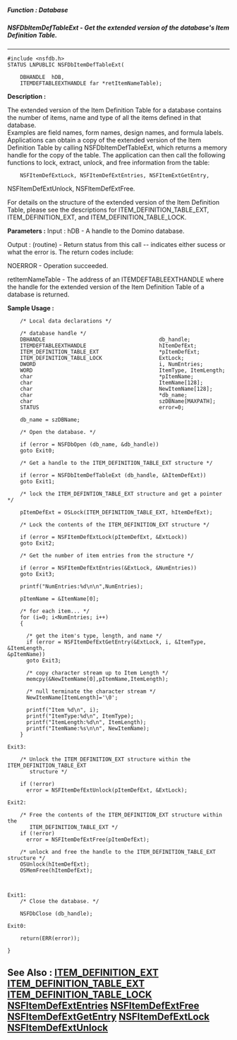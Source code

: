 ##### Function : Database
##### NSFDbItemDefTableExt - Get the extended version of the database's Item Definition Table.
---
```
#include <nsfdb.h>
STATUS LNPUBLIC NSFDbItemDefTableExt(

	DBHANDLE  hDB,
	ITEMDEFTABLEEXTHANDLE far *retItemNameTable);
```
**Description :**

The extended version of the Item Definition Table for a database contains the 
number of items, name and type of all the items defined in that database.  
Examples are field names, form names, design names, and formula labels.  
Applications can obtain a copy of the extended version of the Item Definition 
Table by calling NSFDbItemDefTableExt, which returns a memory handle for the 
copy of the table.  The application can then call the following functions to 
lock, extract, unlock, and free information from the table:

        NSFItemDefExtLock, NSFItemDefExtEntries, NSFItemExtGetEntry, 
NSFItemDefExtUnlock, NSFItemDefExtFree.

For details on the structure of the extended version of the Item Definition 
Table, please see the descriptions for ITEM_DEFINITION_TABLE_EXT,  
ITEM_DEFINITION_EXT, and ITEM_DEFINITION_TABLE_LOCK.


**Parameters :**
Input :
hDB  -  A handle to the Domino database.

Output :
(routine)  -  Return status from this call -- indicates either sucess or what the error is. The return codes include:

NOERROR - Operation succeeded.



retItemNameTable  -  The address of an ITEMDEFTABLEEXTHANDLE where the handle for the extended version of the Item Definition Table of a database is returned.


**Sample Usage :**
```
    /* Local data declarations */
    
    /* database handle */
    DBHANDLE                                    db_handle;
    ITEMDEFTABLEEXTHANDLE                       hItemDefExt;
    ITEM_DEFINITION_TABLE_EXT                   *pItemDefExt;
    ITEM_DEFINITION_TABLE_LOCK                  ExtLock;
    DWORD                                       i, NumEntries;
    WORD                                        ItemType, ItemLength;
    char                                        *pItemName;
    char                                        ItemName[128];
    char                                        NewItemName[128];
    char                                        *db_name;
    char                                        szDBName[MAXPATH];
    STATUS                                      error=0;
 
    db_name = szDBName;
    
    /* Open the database. */
    
    if (error = NSFDbOpen (db_name, &db_handle))
	goto Exit0;
    
    /* Get a handle to the ITEM_DEFINITION_TABLE_EXT structure */
    
    if (error = NSFDbItemDefTableExt (db_handle, &hItemDefExt))
	goto Exit1;

    /* lock the ITEM_DEFINTION_TABLE_EXT structure and get a pointer */

    pItemDefExt = OSLock(ITEM_DEFINITION_TABLE_EXT, hItemDefExt);

    /* Lock the contents of the ITEM_DEFINITION_EXT structure */
    
    if (error = NSFItemDefExtLock(pItemDefExt, &ExtLock))
	goto Exit2;

    /* Get the number of item entries from the structure */
    
    if (error = NSFItemDefExtEntries(&ExtLock, &NumEntries))
	goto Exit3;

    printf("NumEntries:%d\n\n",NumEntries);
    
    pItemName = &ItemName[0];

    /* for each item... */
    for (i=0; i<NumEntries; i++)
    {

      /* get the item's type, length, and name */
      if (error = NSFItemDefExtGetEntry(&ExtLock, i, &ItemType, &ItemLength, 
&pItemName))
	  goto Exit3;

      /* copy character stream up to Item Length */
      memcpy(&NewItemName[0],pItemName,ItemLength);
	  
      /* null terminate the character stream */
      NewItemName[ItemLength]='\0';
      
      printf("Item %d\n", i);
      printf("ItemType:%d\n", ItemType);
      printf("ItemLength:%d\n", ItemLength);
      printf("ItemName:%s\n\n", NewItemName);
    }

Exit3:

    /* Unlock the ITEM_DEFINITION_EXT structure within the 
ITEM_DEFINITION_TABLE_EXT
       structure */
    
    if (!error)
      error = NSFItemDefExtUnlock(pItemDefExt, &ExtLock);

Exit2:

    /* Free the contents of the ITEM_DEFINITION_EXT structure within the 
       ITEM_DEFINITION_TABLE_EXT */
    if (!error)
      error = NSFItemDefExtFree(pItemDefExt);

    /* unlock and free the handle to the ITEM_DEFINITION_TABLE_EXT structure */
    OSUnlock(hItemDefExt);
    OSMemFree(hItemDefExt);



Exit1:
    /* Close the database. */
    
    NSFDbClose (db_handle);

Exit0:

    return(ERR(error));

}

```
**See Also :**
[ITEM_DEFINITION_EXT](/domino-c-api-docs/reference/Data/ITEM_DEFINITION_EXT)
[ITEM_DEFINITION_TABLE_EXT](/domino-c-api-docs/reference/Data/ITEM_DEFINITION_TABLE_EXT)
[ITEM_DEFINITION_TABLE_LOCK](/domino-c-api-docs/reference/Data/ITEM_DEFINITION_TABLE_LOCK)
[NSFItemDefExtEntries](/domino-c-api-docs/reference/Func/NSFItemDefExtEntries)
[NSFItemDefExtFree](/domino-c-api-docs/reference/Func/NSFItemDefExtFree)
[NSFItemDefExtGetEntry](/domino-c-api-docs/reference/Func/NSFItemDefExtGetEntry)
[NSFItemDefExtLock](/domino-c-api-docs/reference/Func/NSFItemDefExtLock)
[NSFItemDefExtUnlock](/domino-c-api-docs/reference/Func/NSFItemDefExtUnlock)
---
